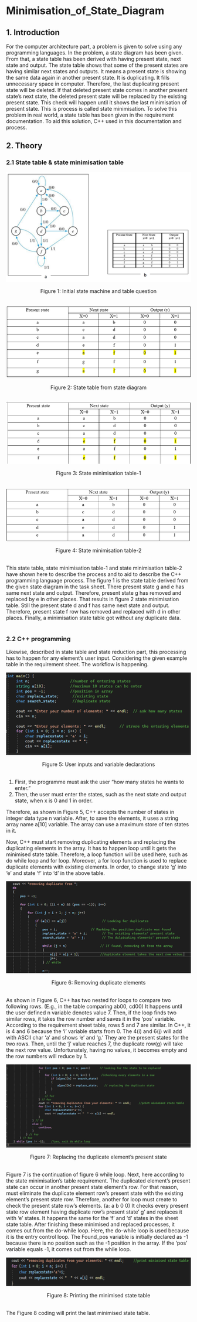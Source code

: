 # Minimisation_of_State_Diagram

## 1. Introduction

For the computer architecture part, a problem is given to solve using any programming languages. In the problem, a state diagram has been given. From that, a state table has been derived with having present state, next state and output. The state table shows that some of the present states are having similar next states and outputs. It means a present state is showing the same data again in another present state. It is duplicating. It fills unnecessary space in computer. Therefore, the last duplicating present state will be deleted. If that deleted present state comes in another present state’s next state, the deleted present state will be replaced by the existing present state. This check will happen until it shows the last minimisation of present state. This is process is called state minimisation. To solve this problem in real world, a state table has been given in the requirement documentation. To aid this solution, C++ used in this documentation and process.
<br>

## 2. Theory

### 2.1 State table & state minimisation table

![State machine question](initialstatemachine.png) <br>
<div style="text-align: center;" markdown="1"> Figure 1: Initial state machine and table question </div> <br>

![State table from state diagram](statetable.png) <br>
<div style="text-align: center;" markdown="1"> Figure 2: State table from state diagram </div> <br>

![State minimisation table-1](stateminimisation1.png) <br>
<div style="text-align: center;" markdown="1"> Figure 3: State minimisation table-1</div> <br>

![State minimisation table-2](stateminimisation2.png) <br>
<div style="text-align: center;" markdown="1"> Figure 4: State minimisation table-2</div> <br>

This state table, state minimisation table-1 and state minimisation table-2 have shown here to describe the process and to aid to describe the C++ programming language process. The figure 1 is the state table derived from the given state diagram in the task sheet. There present state g and e has same next state and output. Therefore, present state g has removed and replaced by e in other places. That results in figure 2 state minimisation table. Still the present state d and f has same next state and output. Therefore, present state f row has removed and replaced with d in other places. Finally, a minimisation state table got without any duplicate data. <br><br>

### 2.2 C++ programming

Likewise, described in state table and state reduction part, this processing has to happen for any element’s user input. Considering the given example table in the requirement sheet. The workflow is happening.

![user input variable declaration](userinputvardeclarae.png)
<div style="text-align: center;" markdown="1"> Figure 5: User inputs and variable declarations</div> <br>

<ol>
<li> First, the programme must ask the user “how many states he wants to enter.”</li>
<li> Then, the user must enter the states, such as the next state and output state, when x is 0 and 1 in order.</li>
</ol>

Therefore, as shown in Figure 5, C++ accepts the number of states in integer data type n variable. After, to save the elements, it uses a string array name a[10] variable. The array can use a maximum store of ten states in it.

Now, C++ must start removing duplicating elements and replacing the duplicating elements in the array. It has to happen loop until it gets the minimised state table. Therefore, a loop function will be used here, such as do while loop and for loop. Moreover, a for loop function is used to replace duplicate elements with existing elements. In order, to change state ‘g’ into ‘e’ and state ‘f’ into ‘d’ in the above table.


![remove duplicate elements](removeduplicateelements.png)
<div style="text-align: center;" markdown="1"> Figure 6: Removing duplicate elements</div> <br>

As shown in Figure 6, C++ has two nested for loops to compare two following rows. (E.g., in the table comparing ab00, cd00) It happens until the user defined n variable denotes value 7. Then, if the loop finds two similar rows, it takes the row number and saves it in the ‘pos’ variable. According to the requirement sheet table, rows 5 and 7 are similar. In C++, it is 4 and 6 because the ‘i’ variable starts from 0. The 4(i) and 6(j) will add with ASCII char ‘a’ and shows ‘e’ and ‘g.’ They are the present states for the two rows. Then, until the ‘j’ value reaches 7, the duplicate row(g) will take the next row value. Unfortunately, having no values, it becomes empty and the row numbers will reduce by 1.

![replace duplicate elements](replaceduplicates.png)
<div style="text-align: center;" markdown="1"> Figure 7: Replacing the duplicate element’s present state</div> <br>

Figure 7 is the continuation of figure 6 while loop. Next, here according to the state minimisation’s table requirement. The duplicated element’s present state can occur in another present state element’s row. For that reason, must eliminate the duplicate element row’s present state with the existing element’s present state row. Therefore, another for loop must create to check the present state row’s elements. (a: a b 0 0) It checks every present state row element having duplicate row’s present state’ g’ and replaces it with ‘e’ states. It happens the same for the ‘f’ and ‘d’ states in the sheet state table. After finishing these minimised and replaced processes, it comes out from the do-while loop. Here, the do-while loop is used because it is the entry control loop. The Found_pos variable is initially declared as -1 because there is no position such as the -1 position in the array. If the ‘pos’ variable equals -1, it comes out from the while loop.<br>

![print minimised state table](prinitminimisestate.png)
<div style="text-align: center;" markdown="1"> Figure 8: Printing the minimised state table</div> <br>

The Figure 8 coding will print the last minimised state table.<br>


